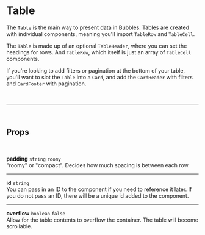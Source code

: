 # Table

The `Table` is the main way to present data in Bubbles. Tables are created with individual components, meaning you'll import `TableRow` and `TableCell`.

The `Table` is made up of an optional `TableHeader`, where you can set the headings for rows. And `TableRow`, which itself is just an array of `TableCell` components.

If you're looking to add filters or pagination at the bottom of your table, you'll want to slot the `Table` into a `Card`, and add the `CardHeader` with filters and `CardFooter` with pagination.

<br>

---

<br>

## Props

<br>

**padding** `string` <code class="blue">roomy</code> <br>
"roomy" or "compact". Decides how much spacing is between each row.

---

**id** `string`<br>
You can pass in an ID to the component if you need to reference it later. If you do not pass an ID, there will be a unique id added to the component.

---

**overflow** `boolean` <code class="blue">false</code> <br>
Allow for the table contents to overflow the container. The table will become scrollable.
